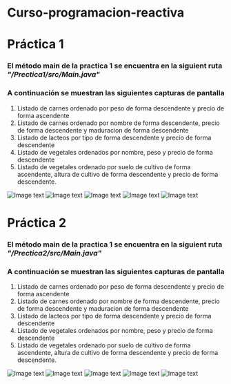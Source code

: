 # Curso-programacion-reactiva

# Práctica 1

### El método main de la practica 1 se encuentra en la siguient ruta **_"/Prectica1/src/Main.java"_**

### A continuación se muestran las siguientes capturas de pantalla

1. Listado de carnes ordenado por peso de forma descendente y precio de forma ascendente
2. Listado de carnes ordenado por nombre de forma descendente, precio de forma descendente y maduracion de forma descendente
3. Listado de lacteos por tipo de forma descendente y precio de forma descendente
4. Listado de vegetales ordenados por nombre, peso y precio de forma descendente
5. Listado de vegetales ordenado por suelo de cultivo de forma ascendente, altura de cultivo de forma descendente y precio de forma descendente.

![Image text](https://raw.githubusercontent.com/capinzor/Curso-programacion-reactiva/master/Prectica1/assets/imagenes/carnes1.png)
![Image text](https://raw.githubusercontent.com/capinzor/Curso-programacion-reactiva/master/Prectica1/assets/imagenes/carnes2.png)
![Image text](https://raw.githubusercontent.com/capinzor/Curso-programacion-reactiva/master/Prectica1/assets/imagenes/lacteos1.png)
![Image text](https://raw.githubusercontent.com/capinzor/Curso-programacion-reactiva/master/Prectica1/assets/imagenes/vegetales1.png)
![Image text](https://raw.githubusercontent.com/capinzor/Curso-programacion-reactiva/master/Prectica1/assets/imagenes/vegetales2.png)

# Práctica 2

### El método main de la practica 1 se encuentra en la siguient ruta **_"/Prectica2/src/Main.java"_**

### A continuación se muestran las siguientes capturas de pantalla

1. Listado de carnes ordenado por peso de forma descendente y precio de forma ascendente
2. Listado de carnes ordenado por nombre de forma descendente, precio de forma descendente y maduracion de forma descendente
3. Listado de lacteos por tipo de forma descendente y precio de forma descendente
4. Listado de vegetales ordenados por nombre, peso y precio de forma descendente
5. Listado de vegetales ordenado por suelo de cultivo de forma ascendente, altura de cultivo de forma descendente y precio de forma descendente.

![Image text](https://raw.githubusercontent.com/capinzor/Curso-programacion-reactiva/master/Prectica2/assets/imagenes/carnes1.png)
![Image text](https://raw.githubusercontent.com/capinzor/Curso-programacion-reactiva/master/Prectica2/assets/imagenes/carnes2.png)
![Image text](https://raw.githubusercontent.com/capinzor/Curso-programacion-reactiva/master/Prectica2/assets/imagenes/lacteos1.png)
![Image text](https://raw.githubusercontent.com/capinzor/Curso-programacion-reactiva/master/Prectica2/assets/imagenes/vegetales1.png)
![Image text](https://raw.githubusercontent.com/capinzor/Curso-programacion-reactiva/master/Prectica2/assets/imagenes/vegetales2.png)

